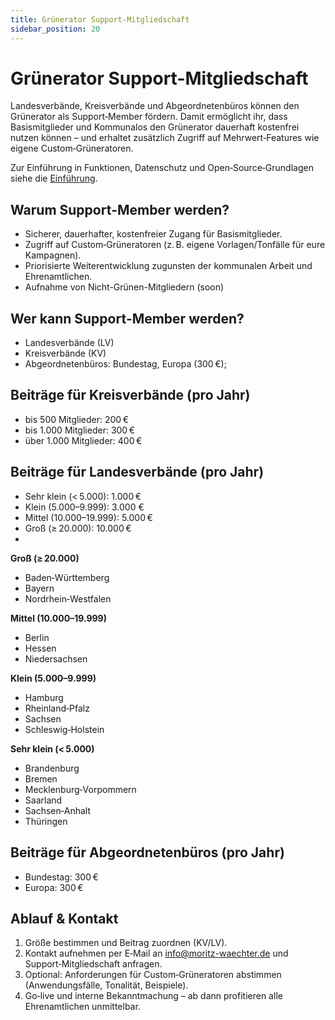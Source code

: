```yaml
---
title: Grünerator Support-Mitgliedschaft
sidebar_position: 20
---
```


# Grünerator Support-Mitgliedschaft

Landesverbände, Kreisverbände und Abgeordnetenbüros können den Grünerator als Support‑Member fördern. Damit ermöglicht ihr, dass Basismitglieder und Kommunalos den Grünerator dauerhaft kostenfrei nutzen können – und erhaltet zusätzlich Zugriff auf Mehrwert‑Features wie eigene Custom‑Grüneratoren.

Zur Einführung in Funktionen, Datenschutz und Open‑Source‑Grundlagen siehe die [Einführung](./intro).

## Warum Support‑Member werden?
- Sicherer, dauerhafter, kostenfreier Zugang für Basismitglieder.
- Zugriff auf Custom‑Grüneratoren (z. B. eigene Vorlagen/Tonfälle für eure Kampagnen).
- Priorisierte Weiterentwicklung zugunsten der kommunalen Arbeit und Ehrenamtlichen.
- Aufnahme von Nicht-Grünen-Mitgliedern (soon)

## Wer kann Support‑Member werden?
- Landesverbände (LV)
- Kreisverbände (KV)
- Abgeordnetenbüros: Bundestag, Europa (300 €); 

## Beiträge für Kreisverbände (pro Jahr)
- bis 500 Mitglieder: 200 €
- bis 1.000 Mitglieder: 300 €
- über 1.000 Mitglieder: 400 €

## Beiträge für Landesverbände (pro Jahr)
- Sehr klein (&lt; 5.000): 1.000 €
- Klein (5.000–9.999): 3.000 €
- Mittel (10.000–19.999): 5.000 €
- Groß (≥ 20.000): 10.000 €
- 

**Groß (≥ 20.000)**

- Baden‑Württemberg
- Bayern
- Nordrhein‑Westfalen

**Mittel (10.000–19.999)**

- Berlin
- Hessen
- Niedersachsen

**Klein (5.000–9.999)**

- Hamburg
- Rheinland‑Pfalz
- Sachsen
- Schleswig‑Holstein

**Sehr klein (&lt; 5.000)**

- Brandenburg
- Bremen
- Mecklenburg‑Vorpommern
- Saarland
- Sachsen‑Anhalt
- Thüringen

## Beiträge für Abgeordnetenbüros (pro Jahr)
- Bundestag: 300 €
- Europa: 300 €

## Ablauf & Kontakt
1) Größe bestimmen und Beitrag zuordnen (KV/LV).  
2) Kontakt aufnehmen per E‑Mail an [info@moritz-waechter.de](mailto:info@moritz-waechter.de) und Support‑Mitgliedschaft anfragen.  
3) Optional: Anforderungen für Custom‑Grüneratoren abstimmen (Anwendungsfälle, Tonalität, Beispiele).  
4) Go‑live und interne Bekanntmachung – ab dann profitieren alle Ehrenamtlichen unmittelbar.
